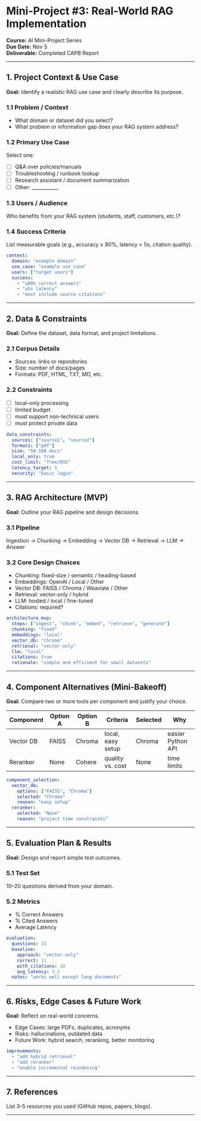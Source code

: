 # Mini-Project #3: Real-World RAG Implementation
**Course:** AI Mini-Project Series  
**Due Date:** Nov 5  
**Deliverable:** Completed CAPB Report

---

## 1. Project Context & Use Case
**Goal:** Identify a realistic RAG use case and clearly describe its purpose.

### 1.1 Problem / Context
- What domain or dataset did you select?  
- What problem or information gap does your RAG system address?

### 1.2 Primary Use Case
Select one:
- [ ] Q&A over policies/manuals  
- [ ] Troubleshooting / runbook lookup  
- [ ] Research assistant / document summarization  
- [ ] Other: ___________

### 1.3 Users / Audience
Who benefits from your RAG system (students, staff, customers, etc.)?

### 1.4 Success Criteria
List measurable goals (e.g., accuracy ≥ 80%, latency < 5s, citation quality).

```yaml
context:
  domain: "example domain"
  use_case: "example use case"
  users: ["target users"]
  success:
    - "≥80% correct answers"
    - "≤5s latency"
    - "must include source citations"
```

---

## 2. Data & Constraints
**Goal:** Define the dataset, data format, and project limitations.

### 2.1 Corpus Details
- Sources: links or repositories  
- Size: number of docs/pages  
- Formats: PDF, HTML, TXT, MD, etc.

### 2.2 Constraints
- [ ] local-only processing  
- [ ] limited budget  
- [ ] must support non-technical users  
- [ ] must protect private data  

```yaml
data_constraints:
  sources: ["source1", "source2"]
  formats: ["pdf"]
  size: "50-100 docs"
  local_only: true
  cost_limit: "free/OSS"
  latency_target: 5
  security: "basic login"
```

---

## 3. RAG Architecture (MVP)
**Goal:** Outline your RAG pipeline and design decisions.

### 3.1 Pipeline
Ingestion → Chunking → Embedding → Vector DB → Retrieval → LLM → Answer

### 3.2 Core Design Choices
- Chunking: fixed-size / semantic / heading-based  
- Embeddings: OpenAI / Local / Other  
- Vector DB: FAISS / Chroma / Weaviate / Other  
- Retrieval: vector-only / hybrid  
- LLM: hosted / local / fine-tuned  
- Citations: required?

```yaml
architecture_mvp:
  steps: ["ingest", "chunk", "embed", "retrieve", "generate"]
  chunking: "fixed"
  embeddings: "local"
  vector_db: "chroma"
  retrieval: "vector-only"
  llm: "local"
  citations: true
  rationale: "simple and efficient for small datasets"
```

---

## 4. Component Alternatives (Mini-Bakeoff)
**Goal:** Compare two or more tools per component and justify your choice.

| Component | Option A | Option B | Criteria | Selected | Why |
|------------|-----------|-----------|-----------|----------|-----|
| Vector DB | FAISS | Chroma | local, easy setup | Chroma | easier Python API |
| Reranker | None | Cohere | quality vs. cost | None | time limits |

```yaml
component_selection:
  vector_db:
    options: ["FAISS", "Chroma"]
    selected: "Chroma"
    reason: "easy setup"
  reranker:
    selected: "None"
    reason: "project time constraints"
```

---

## 5. Evaluation Plan & Results
**Goal:** Design and report simple test outcomes.

### 5.1 Test Set
10–20 questions derived from your domain.

### 5.2 Metrics
- % Correct Answers  
- % Cited Answers  
- Average Latency

```yaml
evaluation:
  questions: 15
  baseline:
    approach: "vector-only"
    correct: 11
    with_citations: 10
    avg_latency: 3.1
  notes: "works well except long documents"
```

---

## 6. Risks, Edge Cases & Future Work
**Goal:** Reflect on real-world concerns.

- Edge Cases: large PDFs, duplicates, acronyms  
- Risks: hallucinations, outdated data  
- Future Work: hybrid search, reranking, better monitoring

```yaml
improvements:
  - "add hybrid retrieval"
  - "add reranker"
  - "enable incremental reindexing"
```

---

## 7. References
List 3–5 resources you used (GitHub repos, papers, blogs).

---
